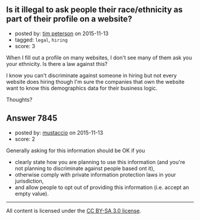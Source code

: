 ## Is it illegal to ask people their race/ethnicity as part of their profile on a website?

- posted by: [tim peterson](https://stackexchange.com/users/360327/tim-peterson) on 2015-11-13
- tagged: `legal`, `hiring`
- score: 3

When I fill out a profile on many websites, I don't see many of them ask you your ethnicity. Is there a law against this? 

I know you can't discriminate against someone in hiring but not every website does hiring though I'm sure the companies that own the website want to know this demographics data for their business logic.

Thoughts?


## Answer 7845

- posted by: [mustaccio](https://stackexchange.com/users/1270839/mustaccio) on 2015-11-13
- score: 2

Generally asking for this information should be OK if you 

- clearly state how you are planning to use this information (and you're not planning to discriminate against people based ont it), 
- otherwise comply with private information protection laws in your jurisdiction, 
- and allow people to opt out of providing this information (i.e. accept an empty value). 



---

All content is licensed under the [CC BY-SA 3.0 license](https://creativecommons.org/licenses/by-sa/3.0/).
